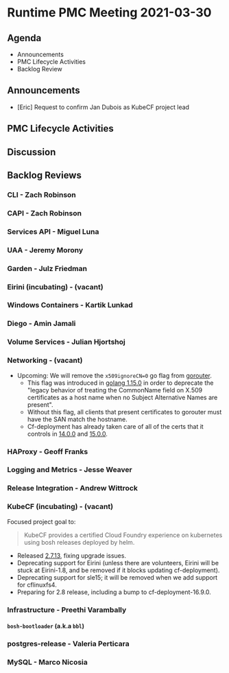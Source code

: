 # Runtime PMC Meeting 2021-03-30

## Agenda

* Announcements
* PMC Lifecycle Activities
* Backlog Review


## Announcements

- [Eric] Request to confirm Jan Dubois as KubeCF project lead


## PMC Lifecycle Activities


## Discussion



## Backlog Reviews

### CLI - Zach Robinson


### CAPI - Zach Robinson


### Services API - Miguel Luna


### UAA - Jeremy Morony


### Garden - Julz Friedman


### Eirini (incubating) - (vacant)


### Windows Containers - Kartik Lunkad


### Diego - Amin Jamali


### Volume Services - Julian Hjortshoj


### Networking - (vacant)
- Upcoming: We will remove the `x509ignoreCN=0` go flag from [gorouter](https://github.com/cloudfoundry/routing-release/blob/2c59f53f2a5eb7ad6b798ff2f5d6452fbc1c5178/jobs/gorouter/templates/bpm.yml.erb#L11).
  - This flag was introduced in [golang 1.15.0](https://golang.org/doc/go1.15#commonname) in order to deprecate the "legacy behavior of treating the CommonName field on X.509 certificates as a host name when no Subject Alternative Names are present".
  - Without this flag, all clients that present certificates to gorouter must have the SAN match the hostname.
  - Cf-deployment has already taken care of all of the certs that it controls in [14.0.0](https://github.com/cloudfoundry/cf-deployment/releases/tag/v14.0.0) and [15.0.0](https://github.com/cloudfoundry/cf-deployment/releases/tag/v15.0.0).

### HAProxy - Geoff Franks


### Logging and Metrics - Jesse Weaver


### Release Integration - Andrew Wittrock


### KubeCF (incubating) - (vacant)

Focused project goal to:

>KubeCF provides a certified Cloud Foundry experience on kubernetes using bosh releases deployed by helm.

- Released [2.7.13](https://github.com/cloudfoundry-incubator/kubecf/releases/tag/v2.7.13), fixing upgrade issues.
- Deprecating support for Eirini (unless there are volunteers, Eirini will be stuck at Eirini-1.8, and be removed if it blocks updating cf-deployment).
- Deprecating support for sle15; it will be removed when we add support for cflinuxfs4.
- Preparing for 2.8 release, including a bump to cf-deployment-16.9.0.

### Infrastructure - Preethi Varambally

#### `bosh-bootloader` (a.k.a `bbl`)


### postgres-release - Valeria Perticara


### MySQL - Marco Nicosia
